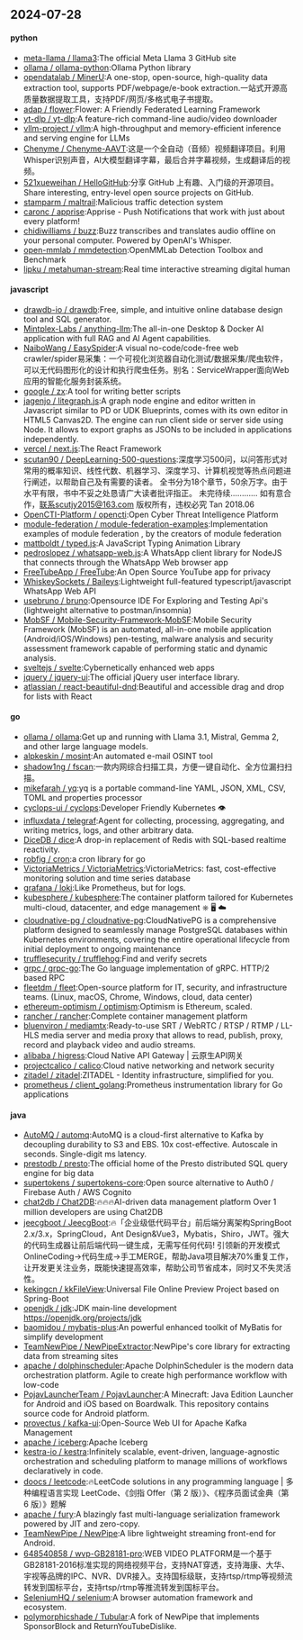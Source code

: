## 2024-07-28

#### python
* [meta-llama / llama3](https://github.com/meta-llama/llama3):The official Meta Llama 3 GitHub site
* [ollama / ollama-python](https://github.com/ollama/ollama-python):Ollama Python library
* [opendatalab / MinerU](https://github.com/opendatalab/MinerU):A one-stop, open-source, high-quality data extraction tool, supports PDF/webpage/e-book extraction.一站式开源高质量数据提取工具，支持PDF/网页/多格式电子书提取。
* [adap / flower](https://github.com/adap/flower):Flower: A Friendly Federated Learning Framework
* [yt-dlp / yt-dlp](https://github.com/yt-dlp/yt-dlp):A feature-rich command-line audio/video downloader
* [vllm-project / vllm](https://github.com/vllm-project/vllm):A high-throughput and memory-efficient inference and serving engine for LLMs
* [Chenyme / Chenyme-AAVT](https://github.com/Chenyme/Chenyme-AAVT):这是一个全自动（音频）视频翻译项目。利用Whisper识别声音，AI大模型翻译字幕，最后合并字幕视频，生成翻译后的视频。
* [521xueweihan / HelloGitHub](https://github.com/521xueweihan/HelloGitHub):分享 GitHub 上有趣、入门级的开源项目。Share interesting, entry-level open source projects on GitHub.
* [stamparm / maltrail](https://github.com/stamparm/maltrail):Malicious traffic detection system
* [caronc / apprise](https://github.com/caronc/apprise):Apprise - Push Notifications that work with just about every platform!
* [chidiwilliams / buzz](https://github.com/chidiwilliams/buzz):Buzz transcribes and translates audio offline on your personal computer. Powered by OpenAI's Whisper.
* [open-mmlab / mmdetection](https://github.com/open-mmlab/mmdetection):OpenMMLab Detection Toolbox and Benchmark
* [lipku / metahuman-stream](https://github.com/lipku/metahuman-stream):Real time interactive streaming digital human

#### javascript
* [drawdb-io / drawdb](https://github.com/drawdb-io/drawdb):Free, simple, and intuitive online database design tool and SQL generator.
* [Mintplex-Labs / anything-llm](https://github.com/Mintplex-Labs/anything-llm):The all-in-one Desktop & Docker AI application with full RAG and AI Agent capabilities.
* [NaiboWang / EasySpider](https://github.com/NaiboWang/EasySpider):A visual no-code/code-free web crawler/spider易采集：一个可视化浏览器自动化测试/数据采集/爬虫软件，可以无代码图形化的设计和执行爬虫任务。别名：ServiceWrapper面向Web应用的智能化服务封装系统。
* [google / zx](https://github.com/google/zx):A tool for writing better scripts
* [jagenjo / litegraph.js](https://github.com/jagenjo/litegraph.js):A graph node engine and editor written in Javascript similar to PD or UDK Blueprints, comes with its own editor in HTML5 Canvas2D. The engine can run client side or server side using Node. It allows to export graphs as JSONs to be included in applications independently.
* [vercel / next.js](https://github.com/vercel/next.js):The React Framework
* [scutan90 / DeepLearning-500-questions](https://github.com/scutan90/DeepLearning-500-questions):深度学习500问，以问答形式对常用的概率知识、线性代数、机器学习、深度学习、计算机视觉等热点问题进行阐述，以帮助自己及有需要的读者。 全书分为18个章节，50余万字。由于水平有限，书中不妥之处恳请广大读者批评指正。 未完待续............ 如有意合作，联系scutjy2015@163.com 版权所有，违权必究 Tan 2018.06
* [OpenCTI-Platform / opencti](https://github.com/OpenCTI-Platform/opencti):Open Cyber Threat Intelligence Platform
* [module-federation / module-federation-examples](https://github.com/module-federation/module-federation-examples):Implementation examples of module federation , by the creators of module federation
* [mattboldt / typed.js](https://github.com/mattboldt/typed.js):A JavaScript Typing Animation Library
* [pedroslopez / whatsapp-web.js](https://github.com/pedroslopez/whatsapp-web.js):A WhatsApp client library for NodeJS that connects through the WhatsApp Web browser app
* [FreeTubeApp / FreeTube](https://github.com/FreeTubeApp/FreeTube):An Open Source YouTube app for privacy
* [WhiskeySockets / Baileys](https://github.com/WhiskeySockets/Baileys):Lightweight full-featured typescript/javascript WhatsApp Web API
* [usebruno / bruno](https://github.com/usebruno/bruno):Opensource IDE For Exploring and Testing Api's (lightweight alternative to postman/insomnia)
* [MobSF / Mobile-Security-Framework-MobSF](https://github.com/MobSF/Mobile-Security-Framework-MobSF):Mobile Security Framework (MobSF) is an automated, all-in-one mobile application (Android/iOS/Windows) pen-testing, malware analysis and security assessment framework capable of performing static and dynamic analysis.
* [sveltejs / svelte](https://github.com/sveltejs/svelte):Cybernetically enhanced web apps
* [jquery / jquery-ui](https://github.com/jquery/jquery-ui):The official jQuery user interface library.
* [atlassian / react-beautiful-dnd](https://github.com/atlassian/react-beautiful-dnd):Beautiful and accessible drag and drop for lists with React

#### go
* [ollama / ollama](https://github.com/ollama/ollama):Get up and running with Llama 3.1, Mistral, Gemma 2, and other large language models.
* [alpkeskin / mosint](https://github.com/alpkeskin/mosint):An automated e-mail OSINT tool
* [shadow1ng / fscan](https://github.com/shadow1ng/fscan):一款内网综合扫描工具，方便一键自动化、全方位漏扫扫描。
* [mikefarah / yq](https://github.com/mikefarah/yq):yq is a portable command-line YAML, JSON, XML, CSV, TOML and properties processor
* [cyclops-ui / cyclops](https://github.com/cyclops-ui/cyclops):Developer Friendly Kubernetes 👁️
* [influxdata / telegraf](https://github.com/influxdata/telegraf):Agent for collecting, processing, aggregating, and writing metrics, logs, and other arbitrary data.
* [DiceDB / dice](https://github.com/DiceDB/dice):A drop-in replacement of Redis with SQL-based realtime reactivity.
* [robfig / cron](https://github.com/robfig/cron):a cron library for go
* [VictoriaMetrics / VictoriaMetrics](https://github.com/VictoriaMetrics/VictoriaMetrics):VictoriaMetrics: fast, cost-effective monitoring solution and time series database
* [grafana / loki](https://github.com/grafana/loki):Like Prometheus, but for logs.
* [kubesphere / kubesphere](https://github.com/kubesphere/kubesphere):The container platform tailored for Kubernetes multi-cloud, datacenter, and edge management ⎈ 🖥 ☁️
* [cloudnative-pg / cloudnative-pg](https://github.com/cloudnative-pg/cloudnative-pg):CloudNativePG is a comprehensive platform designed to seamlessly manage PostgreSQL databases within Kubernetes environments, covering the entire operational lifecycle from initial deployment to ongoing maintenance
* [trufflesecurity / trufflehog](https://github.com/trufflesecurity/trufflehog):Find and verify secrets
* [grpc / grpc-go](https://github.com/grpc/grpc-go):The Go language implementation of gRPC. HTTP/2 based RPC
* [fleetdm / fleet](https://github.com/fleetdm/fleet):Open-source platform for IT, security, and infrastructure teams. (Linux, macOS, Chrome, Windows, cloud, data center)
* [ethereum-optimism / optimism](https://github.com/ethereum-optimism/optimism):Optimism is Ethereum, scaled.
* [rancher / rancher](https://github.com/rancher/rancher):Complete container management platform
* [bluenviron / mediamtx](https://github.com/bluenviron/mediamtx):Ready-to-use SRT / WebRTC / RTSP / RTMP / LL-HLS media server and media proxy that allows to read, publish, proxy, record and playback video and audio streams.
* [alibaba / higress](https://github.com/alibaba/higress):Cloud Native API Gateway | 云原生API网关
* [projectcalico / calico](https://github.com/projectcalico/calico):Cloud native networking and network security
* [zitadel / zitadel](https://github.com/zitadel/zitadel):ZITADEL - Identity infrastructure, simplified for you.
* [prometheus / client_golang](https://github.com/prometheus/client_golang):Prometheus instrumentation library for Go applications

#### java
* [AutoMQ / automq](https://github.com/AutoMQ/automq):AutoMQ is a cloud-first alternative to Kafka by decoupling durability to S3 and EBS. 10x cost-effective. Autoscale in seconds. Single-digit ms latency.
* [prestodb / presto](https://github.com/prestodb/presto):The official home of the Presto distributed SQL query engine for big data
* [supertokens / supertokens-core](https://github.com/supertokens/supertokens-core):Open source alternative to Auth0 / Firebase Auth / AWS Cognito
* [chat2db / Chat2DB](https://github.com/chat2db/Chat2DB):🔥🔥🔥AI-driven data management platform Over 1 million developers are using Chat2DB
* [jeecgboot / JeecgBoot](https://github.com/jeecgboot/JeecgBoot):🔥「企业级低代码平台」前后端分离架构SpringBoot 2.x/3.x，SpringCloud，Ant Design&Vue3，Mybatis，Shiro，JWT。强大的代码生成器让前后端代码一键生成，无需写任何代码! 引领新的开发模式OnlineCoding->代码生成->手工MERGE，帮助Java项目解决70%重复工作，让开发更关注业务，既能快速提高效率，帮助公司节省成本，同时又不失灵活性。
* [kekingcn / kkFileView](https://github.com/kekingcn/kkFileView):Universal File Online Preview Project based on Spring-Boot
* [openjdk / jdk](https://github.com/openjdk/jdk):JDK main-line development https://openjdk.org/projects/jdk
* [baomidou / mybatis-plus](https://github.com/baomidou/mybatis-plus):An powerful enhanced toolkit of MyBatis for simplify development
* [TeamNewPipe / NewPipeExtractor](https://github.com/TeamNewPipe/NewPipeExtractor):NewPipe's core library for extracting data from streaming sites
* [apache / dolphinscheduler](https://github.com/apache/dolphinscheduler):Apache DolphinScheduler is the modern data orchestration platform. Agile to create high performance workflow with low-code
* [PojavLauncherTeam / PojavLauncher](https://github.com/PojavLauncherTeam/PojavLauncher):A Minecraft: Java Edition Launcher for Android and iOS based on Boardwalk. This repository contains source code for Android platform.
* [provectus / kafka-ui](https://github.com/provectus/kafka-ui):Open-Source Web UI for Apache Kafka Management
* [apache / iceberg](https://github.com/apache/iceberg):Apache Iceberg
* [kestra-io / kestra](https://github.com/kestra-io/kestra):Infinitely scalable, event-driven, language-agnostic orchestration and scheduling platform to manage millions of workflows declaratively in code.
* [doocs / leetcode](https://github.com/doocs/leetcode):🔥LeetCode solutions in any programming language | 多种编程语言实现 LeetCode、《剑指 Offer（第 2 版）》、《程序员面试金典（第 6 版）》题解
* [apache / fury](https://github.com/apache/fury):A blazingly fast multi-language serialization framework powered by JIT and zero-copy.
* [TeamNewPipe / NewPipe](https://github.com/TeamNewPipe/NewPipe):A libre lightweight streaming front-end for Android.
* [648540858 / wvp-GB28181-pro](https://github.com/648540858/wvp-GB28181-pro):WEB VIDEO PLATFORM是一个基于GB28181-2016标准实现的网络视频平台，支持NAT穿透，支持海康、大华、宇视等品牌的IPC、NVR、DVR接入。支持国标级联，支持rtsp/rtmp等视频流转发到国标平台，支持rtsp/rtmp等推流转发到国标平台。
* [SeleniumHQ / selenium](https://github.com/SeleniumHQ/selenium):A browser automation framework and ecosystem.
* [polymorphicshade / Tubular](https://github.com/polymorphicshade/Tubular):A fork of NewPipe that implements SponsorBlock and ReturnYouTubeDislike.
